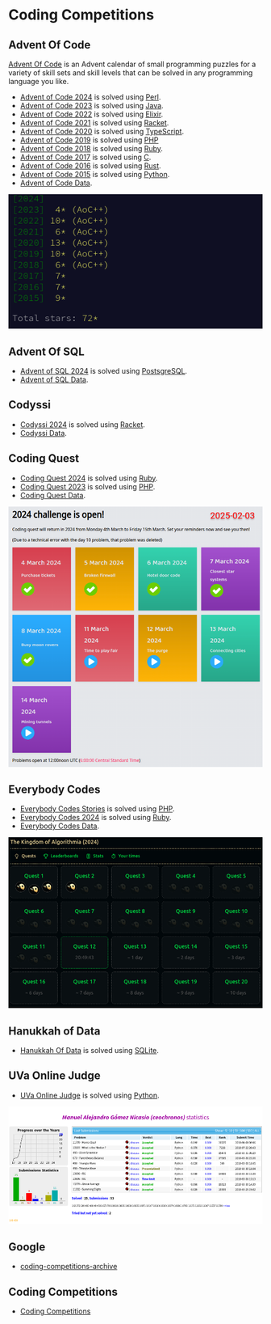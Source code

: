 # Coding Competitions

## Advent Of Code

[Advent Of Code](https://adventofcode.com/) is an Advent calendar of small programming puzzles for a variety of skill sets and skill levels that can be solved in any programming language you like.

+ [Advent of Code 2024](https://github.com/codingcompetitions/AoC-2024) is solved using [Perl](https://www.perl.org/).
+ [Advent of Code 2023](https://github.com/codingcompetitions/AoC-2023) is solved using [Java](https://openjdk.org/projects/jdk/).
+ [Advent of Code 2022](https://github.com/codingcompetitions/AoC-2022) is solved using [Elixir](https://elixir-lang.org/).
+ [Advent of Code 2021](https://github.com/codingcompetitions/AoC-2021) is solved using [Racket](https://racket-lang.org/).
+ [Advent of Code 2020](https://github.com/codingcompetitions/AoC-2020) is solved using [TypeScript](https://www.typescriptlang.org/).
+ [Advent of Code 2019](https://github.com/codingcompetitions/AoC-2019) is solved using [PHP](https://www.php.net/)
+ [Advent of Code 2018](https://github.com/codingcompetitions/AoC-2018) is solved using [Ruby](https://www.ruby-lang.org/en/).
+ [Advent of Code 2017](https://github.com/codingcompetitions/AoC-2017) is solved using [C](https://gcc.gnu.org/).
+ [Advent of Code 2016](https://github.com/codingcompetitions/AoC-2016) is solved using [Rust](https://www.rust-lang.org/).
+ [Advent of Code 2015](https://github.com/codingcompetitions/AoC-2015) is solved using [Python](https://www.python.org/).
+ [Advent of Code Data](https://github.com/codingcompetitions/AoC-data).

![As of 2024-11-03](../resources/images/aoc.png "As of 2024-11-03")

## Advent Of SQL

+ [Advent of SQL 2024](https://github.com/codingcompetitions/AoSQL-2024) is solved using [PostsgreSQL](https://www.postgresql.org/).
+ [Advent of SQL Data](https://github.com/codingcompetitions/AoSQL-data).

## Codyssi

+ [Codyssi 2024](https://github.com/codingcompetitions/cod-2024) is solved using [Racket](https://racket-lang.org/).
+ [Codyssi Data](https://github.com/codingcompetitions/cod-data). 

## Coding Quest

+ [Coding Quest 2024](https://github.com/codingcompetitions/CQ-2024) is solved using [Ruby](https://www.ruby-lang.org/en/).
+ [Coding Quest 2023](https://github.com/codingcompetitions/CQ-2023) is solved using [PHP](https://www.php.net/).
+ [Coding Quest Data](https://github.com/codingcompetitions/CQ-data).

![As of 2025-02-03](../resources/images/codingquest-2024.png "As of 2025-02-03")

## Everybody Codes

+ [Everybody Codes Stories](https://github.com/codingcompetitions/EC-Stories) is solved using [PHP](https://www.php.net/).
+ [Everybody Codes 2024](https://github.com/codingcompetitions/EC-2024) is solved using [Ruby](https://www.ruby-lang.org/en/).
+ [Everybody Codes Data](https://github.com/codingcompetitions/EC-data).

![As of 2024-11-18](../resources/images/ec-2024.png "As of 2024-11-18")

## Hanukkah of Data

+ [Hanukkah Of Data](https://github.com/codingcompetitions/HoD) is solved using [SQLite](https://www.sqlite.org/).

## UVa Online Judge

+ [UVa Online Judge](https://github.com/codingcompetitions/UVa-online-judge) is solved using [Python](https://www.python.org/).

![As of 2024-11-03](../resources/images/uva.png "As of 2024-11-03")

## Google

+ [coding-competitions-archive](https://github.com/codingcompetitions/coding-competitions-archive)

## Coding Competitions

+ [Coding Competitions](https://github.com/codingcompetitions/.github)
